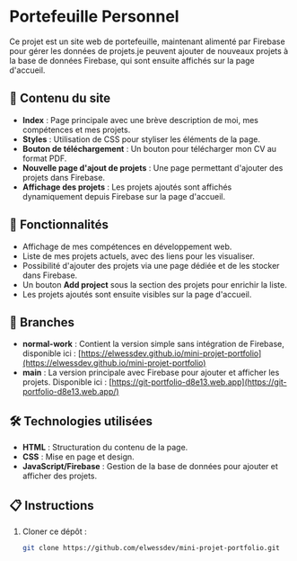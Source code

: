 # Portefeuille Personnel

Ce projet est un site web de portefeuille, maintenant alimenté par Firebase pour gérer les données de projets.je peuvent ajouter de nouveaux projets à la base de données Firebase, qui sont ensuite affichés sur la page d'accueil.

## 📑 Contenu du site

- **Index** : Page principale avec une brève description de moi, mes compétences et mes projets.
- **Styles** : Utilisation de CSS pour styliser les éléments de la page.
- **Bouton de téléchargement** : Un bouton pour télécharger mon CV au format PDF.
- **Nouvelle page d'ajout de projets** : Une page permettant d'ajouter des projets dans Firebase.
- **Affichage des projets** : Les projets ajoutés sont affichés dynamiquement depuis Firebase sur la page d'accueil.

## 🌟 Fonctionnalités

- Affichage de mes compétences en développement web.
- Liste de mes projets actuels, avec des liens pour les visualiser.
- Possibilité d'ajouter des projets via une page dédiée et de les stocker dans Firebase.
- Un bouton **Add project** sous la section des projets pour enrichir la liste.
- Les projets ajoutés sont ensuite visibles sur la page d'accueil.

## 📂 Branches

- **normal-work** : Contient la version simple sans intégration de Firebase, disponible ici : [https://elwessdev.github.io/mini-projet-portfolio](https://elwessdev.github.io/mini-projet-portfolio)
- **main** : La version principale avec Firebase pour ajouter et afficher les projets. Disponible ici : [https://git-portfolio-d8e13.web.app](https://git-portfolio-d8e13.web.app/)

## 🛠 Technologies utilisées

- **HTML** : Structuration du contenu de la page.
- **CSS** : Mise en page et design.
- **JavaScript/Firebase** : Gestion de la base de données pour ajouter et afficher des projets.

## 📋 Instructions

1. Cloner ce dépôt :
   ```bash
   git clone https://github.com/elwessdev/mini-projet-portfolio.git

